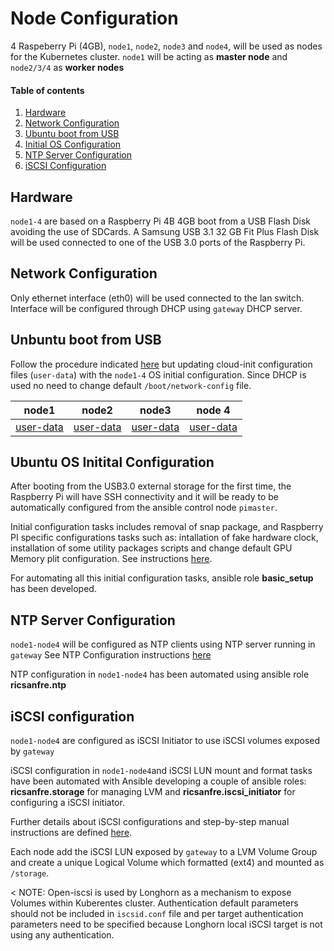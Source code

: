 # Node Configuration

4 Raspeberry Pi (4GB), `node1`, `node2`, `node3` and `node4`, will be used as nodes for the Kubernetes cluster.
`node1` will be acting as **master node** and `node2/3/4` as **worker nodes**


#### Table of contents

1. [Hardware](#hardware)
2. [Network Configuration](#network-configuration) 
3. [Ubuntu boot from USB](#unbuntu-boot-from-usb)
4. [Initial OS Configuration](#ubuntu-os-initital-configuration)
5. [NTP Server Configuration](#ntp-server-configuration)
6. [iSCSI Configuration](#iscsi-configuration)

## Hardware

`node1-4` are based on a Raspberry Pi 4B 4GB boot from a USB Flash Disk avoiding the use of SDCards.
A Samsung USB 3.1 32 GB Fit Plus Flash Disk will be used connected to one of the USB 3.0 ports of the Raspberry Pi.

## Network Configuration

Only ethernet interface (eth0) will be used connected to the lan switch. Interface will be configured through  DHCP using `gateway` DHCP server.


## Unbuntu boot from USB

Follow the procedure indicated [here](./installing_ubuntu.md) but updating cloud-init configuration files (`user-data`) with the `node1-4` OS initial configuration. Since DHCP is used no need to change default `/boot/network-config` file.


| node1   | node2 | node3 | node 4 |
| ------- |-------|-------|--------|
| [user-data](../cloud-init-ubuntu-images/node1/user-data) | [user-data](../cloud-init-ubuntu-images/node2/user-data)| [user-data](../cloud-init-ubuntu-images/node3/user-data) | [user-data](../cloud-init-ubuntu-images/node4/user-data) |


## Ubuntu OS Initital Configuration

After booting from the USB3.0 external storage for the first time, the Raspberry Pi will have SSH connectivity and it will be ready to be automatically configured from the ansible control node `pimaster`.

Initial configuration tasks includes removal of snap package, and Raspberry PI specific configurations tasks such as: intallation of fake hardware clock, installation of some utility packages scripts and change default GPU Memory plit configuration. See instructions [here](./basic_os_configuration.md).

For automating all this initial configuration tasks, ansible role **basic_setup** has been developed.

## NTP Server Configuration

`node1-node4` will be configured as NTP clients using NTP server running in `gateway`
See NTP Configuration instructions [here](document/gateway.md#ntp-server-configuration)

NTP configuration in `node1-node4` has been automated using ansible role **ricsanfre.ntp**

## iSCSI configuration

`node1-node4` are configured as iSCSI Initiator to use iSCSI volumes exposed by `gateway`

iSCSI configuration in `node1-node4`and iSCSI LUN mount and format tasks have been automated with Ansible developing a couple of ansible roles: **ricsanfre.storage** for managing LVM and **ricsanfre.iscsi_initiator** for configuring a iSCSI initiator.

Further details about iSCSI configurations and step-by-step manual instructions are defined [here](./san_installation.md).

Each node add the iSCSI LUN exposed by `gateway` to a LVM Volume Group and create a unique Logical Volume which formatted (ext4) and mounted as `/storage`.

< NOTE: Open-iscsi is used by Longhorn as a mechanism to expose Volumes within Kuberentes cluster. Authentication default parameters should not be included in `iscsid.conf` file and per target authentication parameters need to be specified because Longhorn local iSCSI target is not using any authentication.